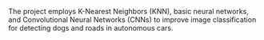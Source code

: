 The project employs K-Nearest Neighbors (KNN), basic neural networks, and Convolutional Neural Networks (CNNs) to improve image classification for detecting dogs and roads in autonomous cars.
